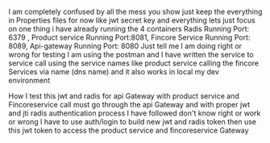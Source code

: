 I am completely confused by all the mess you show just keep the everything in Properties files for now like jwt secret key and everything lets just focus on one thing i have already running the 4 containers
Radis Running Port: 6379 , Product service Running Port:8081,  Fincore Service Running Port: 8089, Api-gateway Running Port: 8080
Just tell me I am doing right or wrong for testing I am using the postman and I have written the service to service call using the service names like product service calling the fincore Services via name (dns name) and it also works in local my dev environment

How I test this jwt and radis for api Gateway with product service and Fincoreservice call must go through the api Gateway and with proper jwt and jti radis authentication process I have followed don't know right or work or wrong
I have to use auth/login to build new jwt and radis
token then use this jwt token to access the product service and fincoreservice Gateway

